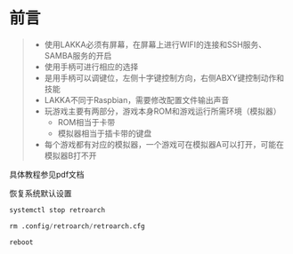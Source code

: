 # 前言

> - 使用LAKKA必须有屏幕，在屏幕上进行WIFI的连接和SSH服务、SAMBA服务的开启
> - 使用手柄可进行相应的选择
> - 是用手柄可以调键位，左侧十字键控制方向，右侧ABXY键控制动作和技能
> - LAKKA不同于Raspbian，需要修改配置文件输出声音
> - 玩游戏主要有两部分，游戏本身ROM和游戏运行所需环境（模拟器）
>   - ROM相当于卡带
>   - 模拟器相当于插卡带的键盘
> - 每个游戏都有对应的模拟器，一个游戏可在模拟器A可以打开，可能在模拟器B打不开



具体教程参见pdf文档



恢复系统默认设置

```python
systemctl stop retroarch

rm .config/retroarch/retroarch.cfg

reboot
```

